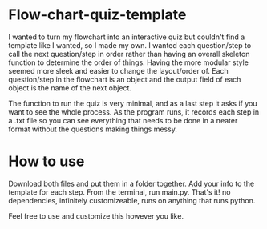# Flow-chart-quiz-template

I wanted to turn my flowchart into an interactive quiz but couldn't find a template like I wanted, so I made my own. I wanted each question/step to call the next question/step in order rather than having an overall skeleton function to determine the order of things. Having the more modular style seemed more sleek and easier to change the layout/order of. Each question/step in the flowchart is an object and the output field of each object is the name of the next object.

The function to run the quiz is very minimal, and as a last step it asks if you want to see the whole process. As the program runs, it records each step in a .txt file so you can see everything that needs to be done in a neater format without the questions making things messy.

# How to use

Download both files and put them in a folder together. Add your info to the template for each step. From the terminal, run main.py. That's it! no dependencies, infinitely customizeable, runs on anything that runs python.

Feel free to use and customize this however you like.

